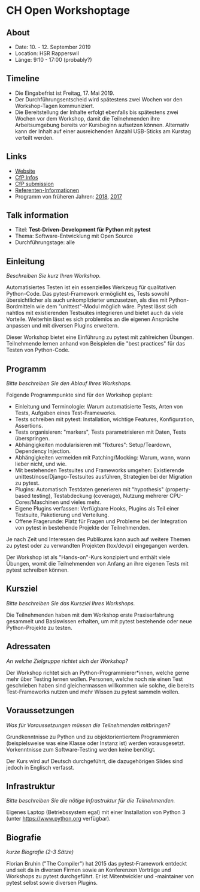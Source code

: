# CH Open Workshoptage

## About

- Date: 10. - 12. September 2019
- Location: HSR Rapperswil
- Länge: 9:10 - 17:00 (probably?)

## Timeline

- Die Eingabefrist ist Freitag, 17. Mai 2019.
- Der Durchführungsentscheid wird spätestens zwei Wochen vor den Workshop-Tagen kommuniziert.
- Die Bereitstellung der Inhalte erfolgt ebenfalls bis spätestens zwei Wochen vor dem Workshop, damit die Teilnehmenden ihre Arbeitsumgebung bereits vor Kursbeginn aufsetzen können. Alternativ kann der Inhalt auf einer ausreichenden Anzahl USB-Sticks am Kurstag verteilt werden.

## Links

- [Website](https://workshoptage.ch/)
- [CfP Infos](https://workshoptage.ch/call-for-proposals-2019/)
- [CfP submission](https://workshoptage.ch/call-for-proposals-2019/workshop-erfassen/)
- [Referenten-Informationen](https://workshoptage.ch/referenten-informationen/)
- Programm von früheren Jahren: [2018](https://workshoptage.ch/programm-2018/), [2017](https://workshoptage.ch/archiv/programm-2017/)

## Talk information

- Titel: **Test-Driven-Development für Python mit pytest**
- Thema: Software-Entwicklung mit Open Source
- Durchführungstage: alle

## Einleitung

*Beschreiben Sie kurz Ihren Workshop.*

Automatisiertes Testen ist ein essenzielles Werkzeug für qualitativen Python-Code. Das pytest-Framework ermöglicht es, Tests sowohl übersichtlicher als auch unkomplizierter umzusetzen, als dies mit Python-Bordmitteln wie dem "unittest"-Modul möglich wäre. Pytest lässt sich nahtlos mit existierenden Testsuites integrieren und bietet auch da viele Vorteile. Weiterhin lässt es sich problemlos an die eigenen Ansprüche anpassen und mit diversen Plugins erweitern.

Dieser Workshop bietet eine Einführung zu pytest mit zahlreichen Übungen. Teilnehmende lernen anhand von Beispielen die "best practices" für das Testen von Python-Code.

## Programm

*Bitte beschreiben Sie den Ablauf Ihres Workshops.*

Folgende Programmpunkte sind für den Workshop geplant:

- Einleitung und Terminologie: Warum automatisierte Tests, Arten von Tests, Aufgaben eines Test-Frameworks.
- Tests schreiben mit pytest: Installation, wichtige Features, Konfiguration, Assertions.
- Tests organisieren: "markers", Tests parametrisieren mit Daten, Tests überspringen.
- Abhängigkeiten modularisieren mit "fixtures": Setup/Teardown, Dependency Injection.
- Abhängigkeiten vermeiden mit Patching/Mocking: Warum, wann, wann lieber nicht, und wie.
- Mit bestehenden Testsuites und Frameworks umgehen: Existierende unittest/nose/Django-Testsuites ausführen, Strategien bei der Migration zu pytest.
- Plugins: Automatisch Testdaten generieren mit "hypothesis" (property-based testing), Testabdeckung (coverage), Nutzung mehrerer CPU-Cores/Maschinen und vieles mehr.
- Eigene Plugins verfassen: Verfügbare Hooks, Plugins als Teil einer Testsuite, Paketierung und Verteilung.
- Offene Fragerunde: Platz für Fragen und Probleme bei der Integration von pytest in bestehende Projekte der Teilnehmenden.

Je nach Zeit und Interessen des Publikums kann auch auf weitere Themen zu pytest oder zu verwandten Projekten (tox/devpi) eingegangen werden.

Der Workshop ist als "Hands-on"-Kurs konzipiert und enthält viele Übungen, womit die Teilnehmenden von Anfang an ihre eigenen Tests mit pytest schreiben können.

## Kursziel

*Bitte beschreiben Sie das Kursziel Ihres Workshops.*

Die Teilnehmenden haben mit dem Workshop erste Praxiserfahrung gesammelt und Basiswissen erhalten, um mit pytest bestehende oder neue Python-Projekte zu testen.

## Adressaten

*An welche Zielgruppe richtet sich der Workshop?*

Der Workshop richtet sich an Python-Programmierer*innen, welche gerne mehr über Testing lernen wollen. Personen, welche noch nie einen Test geschrieben haben sind gleichermassen willkommen wie solche, die bereits Test-Frameworks nutzen und mehr Wissen zu pytest sammeln wollen.

## Voraussetzungen

*Was für Voraussetzungen müssen die Teilnehmenden mitbringen?*

Grundkenntnisse zu Python und zu objektorientiertem Programmieren (beispielsweise was eine Klasse oder Instanz ist) werden vorausgesetzt. Vorkenntnisse zum Software-Testing werden keine benötigt.

Der Kurs wird auf Deutsch durchgeführt, die dazugehörigen Slides sind jedoch in Englisch verfasst.

## Infrastruktur

*Bitte beschreiben Sie die nötige Infrastruktur für die Teilnehmenden.*

Eigenes Laptop (Betriebssystem egal) mit einer Installation von Python 3 (unter https://www.python.org verfügbar). 

## Biografie

*kurze Biografie (2-3 Sätze)*

Florian Bruhin ("The Compiler") hat 2015 das pytest-Framework entdeckt und seit da in diversen Firmen sowie an Konferenzen Vorträge und Workshops zu pytest durchgeführt. Er ist Mitentwickler und -maintainer von pytest selbst sowie diversen Plugins.
